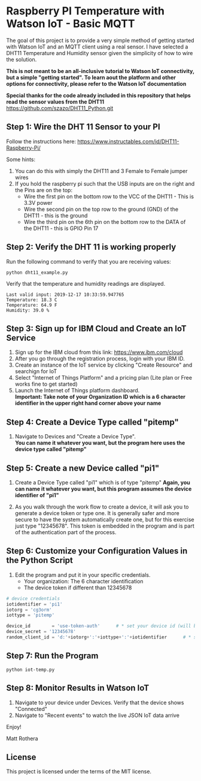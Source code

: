 # Raspberry PI Temperature with Watson IoT - Basic MQTT 

The goal of this project is to provide a very simple method of getting started with Watson IoT and an MQTT client using a real sensor.  I have selected a DHT11 Temperature and Humidity sensor given the simplicity of how to wire the solution.  

**This is not meant to be an all-inclusive tutorial to Watson IoT connectivity, but a simple "getting started".  To learn aout the platform and other options for connectivity, please refer to the Watson IoT documentation**

**Special thanks for the code already included in this repository that helps read the sensor values from the DHT11**
https://github.com/szazo/DHT11_Python.git

## Step 1:  Wire the DHT 11 Sensor to your PI

Follow the instructions here:
https://www.instructables.com/id/DHT11-Raspberry-Pi/

Some hints:
1.  You can do this with simply the DHT11 and 3 Female to Female jumper wires
2.  If you hold the raspberry pi such that the USB inputs are on the right and the Pins are on the top:
    * Wire the first pin on the bottom row to the VCC of the DHT11 - This is 3.3V power
    * Wire the second pin on the top row to the ground (GND) of the DHT11 - this is the ground 
    * Wire the third pin on the 6th pin on the bottom row to the DATA of the DHT11 - this is GPIO Pin 17

## Step 2:  Verify the DHT 11 is working properly

Run the following command to verify that you are receiving values:

```console
python dht11_example.py
```

Verify that the temperature and humidity readings are displayed.


```console
Last valid input: 2019-12-17 10:33:59.947765
Temperature: 18.3 C
Temperature: 64.9 F
Humidity: 39.0 %
```

## Step 3:  Sign up for IBM Cloud and Create an IoT Service

1. Sign up for the IBM cloud from this link: 
https://www.ibm.com/cloud
2. After you go through the registration process, login with your IBM ID.
3. Create an instance of the IoT service by clicking "Create Resource" and searchign for IoT
4.  Select "Internet of Things Platform" and a pricing plan (Lite plan or Free works fine to get started)
5.  Launch the Internet of Things platform dashboard.      
**Important:  Take note of your Organization ID which is a 6 character identifier in the upper right hand corner above your name**

## Step 4:  Create a Device Type called "pitemp"

1.  Navigate to Devices and "Create a Device Type".    
**You can name it whatever you want, but the program here uses the device type called "pitemp"**

## Step 5:  Create a new Device called "pi1"

1.  Create a Device Type called "pi1" which is of type "pitemp"
**Again, you can name it whatever you want, but this program assumes the device identifier of "pi1"**

2.  As you walk through the work flow to create a device, it will ask you to generate a device token or type one.  It is generally safer and more secure to have the system automatically create one, but for this exercise just type "12345678".  This token is embedded in the program and is part of the authentication part of the process.  

## Step 6:  Customize your Configuration Values in the Python Script

1.  Edit the program and put it in your specific credentials.  
    * Your organization:  The 6 character identification
    * The device token if different than 12345678

```python
# device credentials
iotidentifier = 'pi1'
iotorg = 'cg3orm'
iottype = 'pitemp'

device_id        = 'use-token-auth'      # * set your device id (will be the MQTT client username)
device_secret = '12345678'
random_client_id = 'd:'+iotorg+':'+iottype+':'+iotidentifier      # * set a random client_id (max 23 char)
```

## Step 7:  Run the Program
 

```console
python iot-temp.py
```

## Step 8:  Monitor Results in Watson IoT

1.  Navigate to your device under Devices.  Verify that the device shows "Connected"
2.  Navigate to "Recent events" to watch the live JSON IoT data arrive


Enjoy!

Matt Rothera


## License

This project is licensed under the terms of the MIT license.
